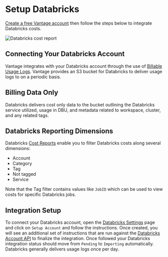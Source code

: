 # Setup Databricks

[Create a free Vantage account](https://console.vantage.sh/signup) then follow the steps below to integrate Databricks costs.

![Databricks cost report](/img/databricks-cost-report.png)

## Connecting Your Databricks Account

Vantage integrates with your Databricks account through the use of [Billable Usage Logs](https://docs.databricks.com/administration-guide/account-settings/billable-usage-delivery.html). Vantage provides an S3 bucket for Databricks to deliver usage logs to on a periodic basis.

## Billing Data Only

Databricks delivers cost only data to the bucket outlining the Databricks service utilized, usage in DBU, and metadata related to workspace, cluster, and any related tags.

## Databricks Reporting Dimensions

Databricks [Cost Reports](/cost_reports/) enable you to filter Databricks costs along several dimensions:

* Account
* Category
* Tag
* Not tagged
* Service

Note that the Tag filter contains values like `JobID` which can be used to view costs for specific Databricks jobs.

## Integration Setup

To connect your Databricks account, open the [Databricks Settings](https://console.vantage.sh/settings/databricks/) page and click on `Setup Account` and follow the instructions. Once created, you will see an additional set of instructions that are run against the [Databricks Account API](https://docs.databricks.com/dev-tools/api/latest/account.html) to finalize the integration. Once followed your Databricks integration status should move from `Pending` to `Importing` automatically. Databricks generally delivers usage logs once per day.
